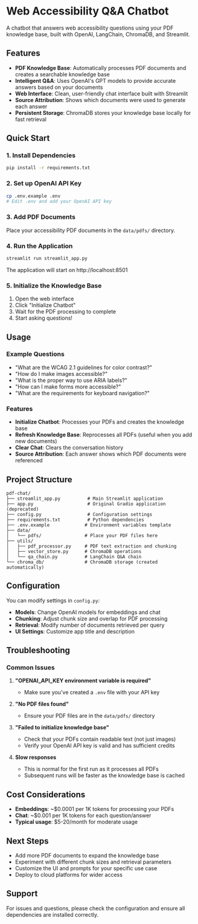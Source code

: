 # Web Accessibility Q&A Chatbot

A chatbot that answers web accessibility questions using your PDF knowledge base, built with OpenAI, LangChain, ChromaDB, and Streamlit.

## Features

- **PDF Knowledge Base**: Automatically processes PDF documents and creates a searchable knowledge base
- **Intelligent Q&A**: Uses OpenAI's GPT models to provide accurate answers based on your documents
- **Web Interface**: Clean, user-friendly chat interface built with Streamlit
- **Source Attribution**: Shows which documents were used to generate each answer
- **Persistent Storage**: ChromaDB stores your knowledge base locally for fast retrieval

## Quick Start

### 1. Install Dependencies

```bash
pip install -r requirements.txt
```

### 2. Set up OpenAI API Key

```bash
cp .env.example .env
# Edit .env and add your OpenAI API key
```

### 3. Add PDF Documents

Place your accessibility PDF documents in the `data/pdfs/` directory.

### 4. Run the Application

```bash
streamlit run streamlit_app.py
```

The application will start on http://localhost:8501

### 5. Initialize the Knowledge Base

1. Open the web interface
2. Click "Initialize Chatbot" 
3. Wait for the PDF processing to complete
4. Start asking questions!

## Usage

### Example Questions

- "What are the WCAG 2.1 guidelines for color contrast?"
- "How do I make images accessible?"
- "What is the proper way to use ARIA labels?"
- "How can I make forms more accessible?"
- "What are the requirements for keyboard navigation?"

### Features

- **Initialize Chatbot**: Processes your PDFs and creates the knowledge base
- **Refresh Knowledge Base**: Reprocesses all PDFs (useful when you add new documents)
- **Clear Chat**: Clears the conversation history
- **Source Attribution**: Each answer shows which PDF documents were referenced

## Project Structure

```
pdf-chat/
├── streamlit_app.py          # Main Streamlit application
├── app.py                    # Original Gradio application (deprecated)
├── config.py                 # Configuration settings
├── requirements.txt          # Python dependencies
├── .env.example             # Environment variables template
├── data/
│   └── pdfs/                # Place your PDF files here
├── utils/
│   ├── pdf_processor.py     # PDF text extraction and chunking
│   ├── vector_store.py      # ChromaDB operations
│   └── qa_chain.py          # LangChain Q&A chain
└── chroma_db/               # ChromaDB storage (created automatically)
```

## Configuration

You can modify settings in `config.py`:

- **Models**: Change OpenAI models for embeddings and chat
- **Chunking**: Adjust chunk size and overlap for PDF processing
- **Retrieval**: Modify number of documents retrieved per query
- **UI Settings**: Customize app title and description

## Troubleshooting

### Common Issues

1. **"OPENAI_API_KEY environment variable is required"**
   - Make sure you've created a `.env` file with your API key

2. **"No PDF files found"**
   - Ensure your PDF files are in the `data/pdfs/` directory

3. **"Failed to initialize knowledge base"**
   - Check that your PDFs contain readable text (not just images)
   - Verify your OpenAI API key is valid and has sufficient credits

4. **Slow responses**
   - This is normal for the first run as it processes all PDFs
   - Subsequent runs will be faster as the knowledge base is cached

## Cost Considerations

- **Embeddings**: ~$0.0001 per 1K tokens for processing your PDFs
- **Chat**: ~$0.001 per 1K tokens for each question/answer
- **Typical usage**: $5-20/month for moderate usage

## Next Steps

- Add more PDF documents to expand the knowledge base
- Experiment with different chunk sizes and retrieval parameters
- Customize the UI and prompts for your specific use case
- Deploy to cloud platforms for wider access

## Support

For issues and questions, please check the configuration and ensure all dependencies are installed correctly.
